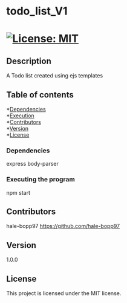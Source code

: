 
    
# todo_list_V1
# [![License: MIT](https://img.shields.io/badge/License-MIT-yellow.svg)](https://opensource.org/licenses/MIT)

## Description
A Todo list created using ejs templates

## Table of contents
*[Dependencies](#dependencies)  
*[Execution](#installation)  
*[Contributors](#contributors)  
*[Version](#version)  
*[License](#license)  

### Dependencies
express body-parser

### Executing the program
npm start

## Contributors
hale-bopp97 https://github.com/hale-bopp97

## Version
1.0.0

## License
This project is licensed under the MIT license.
